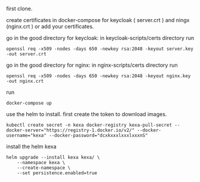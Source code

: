 first clone.

create certificates in docker-compose for keycloak ( server.crt ) and ningx (nginx.crt ) or add your certificates.



go in the good directory for keycloak:
in keycloak-scripts/certs directory
run
```console
openssl req -x509 -nodes -days 650 -newkey rsa:2048 -keyout server.key -out server.crt
```

go in the good directory for nginx:
in nginx-scripts/certs directory
run
```console
openssl req -x509 -nodes -days 650 -newkey rsa:2048 -keyout nginx.key -out nginx.crt
```

run 
```console
docker-compose up
```

use the helm to install.
first create the token to download images.
```console
kubectl create secret -n kexa docker-registry kexa-pull-secret --docker-server="https://registry-1.docker.io/v2/" --docker-username="kexa" --docker-password="dcxkxxxlxxxlxxxnS"
```

install the helm kexa
```console
helm upgrade --install kexa kexa/ \
    --namespace kexa \
    --create-namespace \
    --set persistence.enabled=true
```

